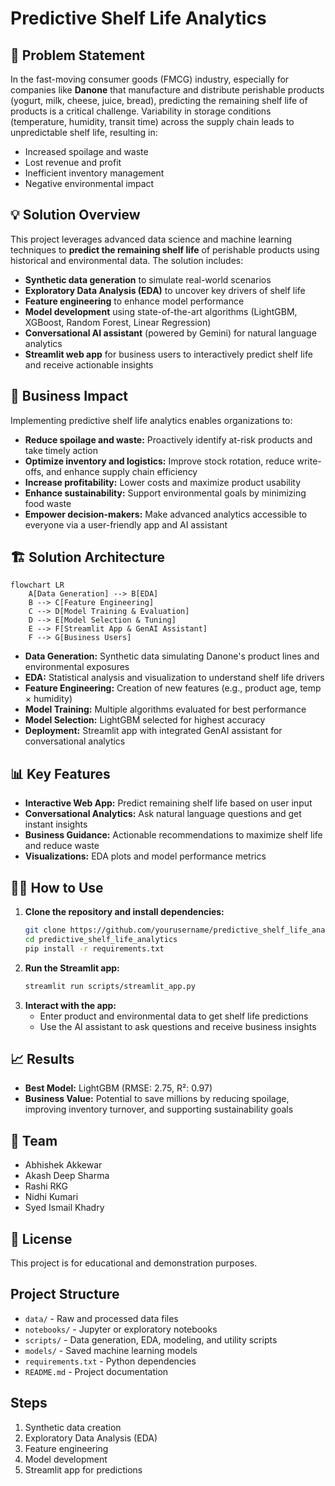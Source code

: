 # Predictive Shelf Life Analytics

## 🚩 Problem Statement

In the fast-moving consumer goods (FMCG) industry, especially for companies like **Danone** that manufacture and distribute perishable products (yogurt, milk, cheese, juice, bread), predicting the remaining shelf life of products is a critical challenge. Variability in storage conditions (temperature, humidity, transit time) across the supply chain leads to unpredictable shelf life, resulting in:
- Increased spoilage and waste
- Lost revenue and profit
- Inefficient inventory management
- Negative environmental impact

## 💡 Solution Overview

This project leverages advanced data science and machine learning techniques to **predict the remaining shelf life** of perishable products using historical and environmental data. The solution includes:
- **Synthetic data generation** to simulate real-world scenarios
- **Exploratory Data Analysis (EDA)** to uncover key drivers of shelf life
- **Feature engineering** to enhance model performance
- **Model development** using state-of-the-art algorithms (LightGBM, XGBoost, Random Forest, Linear Regression)
- **Conversational AI assistant** (powered by Gemini) for natural language analytics
- **Streamlit web app** for business users to interactively predict shelf life and receive actionable insights

## 🌟 Business Impact

Implementing predictive shelf life analytics enables organizations to:
- **Reduce spoilage and waste:** Proactively identify at-risk products and take timely action
- **Optimize inventory and logistics:** Improve stock rotation, reduce write-offs, and enhance supply chain efficiency
- **Increase profitability:** Lower costs and maximize product usability
- **Enhance sustainability:** Support environmental goals by minimizing food waste
- **Empower decision-makers:** Make advanced analytics accessible to everyone via a user-friendly app and AI assistant

## 🏗️ Solution Architecture

```mermaid
flowchart LR
    A[Data Generation] --> B[EDA]
    B --> C[Feature Engineering]
    C --> D[Model Training & Evaluation]
    D --> E[Model Selection & Tuning]
    E --> F[Streamlit App & GenAI Assistant]
    F --> G[Business Users]
```

- **Data Generation:** Synthetic data simulating Danone's product lines and environmental exposures
- **EDA:** Statistical analysis and visualization to understand shelf life drivers
- **Feature Engineering:** Creation of new features (e.g., product age, temp × humidity)
- **Model Training:** Multiple algorithms evaluated for best performance
- **Model Selection:** LightGBM selected for highest accuracy
- **Deployment:** Streamlit app with integrated GenAI assistant for conversational analytics

## 📊 Key Features

- **Interactive Web App:** Predict remaining shelf life based on user input
- **Conversational Analytics:** Ask natural language questions and get instant insights
- **Business Guidance:** Actionable recommendations to maximize shelf life and reduce waste
- **Visualizations:** EDA plots and model performance metrics

## 🧑‍💻 How to Use

1. **Clone the repository and install dependencies:**
   ```sh
   git clone https://github.com/yourusername/predictive_shelf_life_analytics.git
   cd predictive_shelf_life_analytics
   pip install -r requirements.txt
   ```
2. **Run the Streamlit app:**
   ```sh
   streamlit run scripts/streamlit_app.py
   ```
3. **Interact with the app:**  
   - Enter product and environmental data to get shelf life predictions
   - Use the AI assistant to ask questions and receive business insights

## 📈 Results

- **Best Model:** LightGBM (RMSE: 2.75, R²: 0.97)
- **Business Value:** Potential to save millions by reducing spoilage, improving inventory turnover, and supporting sustainability goals

## 🤝 Team

- Abhishek Akkewar
- Akash Deep Sharma
- Rashi RKG
- Nidhi Kumari
- Syed Ismail Khadry

## 📄 License

This project is for educational and demonstration purposes.

## Project Structure
- `data/` - Raw and processed data files
- `notebooks/` - Jupyter or exploratory notebooks
- `scripts/` - Data generation, EDA, modeling, and utility scripts
- `models/` - Saved machine learning models
- `requirements.txt` - Python dependencies
- `README.md` - Project documentation

## Steps
1. Synthetic data creation
2. Exploratory Data Analysis (EDA)
3. Feature engineering
4. Model development
5. Streamlit app for predictions
#
